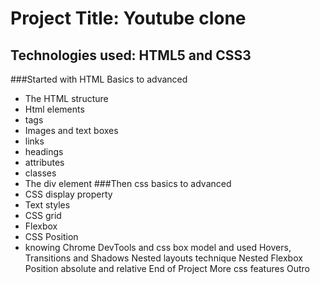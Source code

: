 # Project Title: Youtube clone
## Technologies used: HTML5 and CSS3
###Started with HTML Basics to advanced
-  The HTML structure
-  Html elements
-  tags
-  Images and text boxes
-  links
-  headings
-  attributes
-  classes
-  The div element
###Then css basics to advanced
- CSS display property
- Text styles
- CSS grid
- Flexbox
- CSS Position
- knowing Chrome DevTools and css box model
and used Hovers, Transitions and Shadows
Nested layouts technique
Nested Flexbox
Position absolute and relative
End of Project
More css features
Outro
